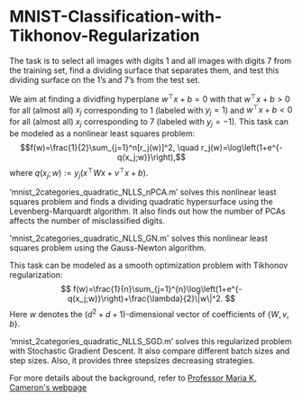 # MNIST-Classification-with-Tikhonov-Regularization

The task is to select all images with digits 1 and all images with digits 7 from the training set, find a dividing surface that separates them, and test this dividing surface on the 1’s and 7’s from the test set.

We aim at finding a dividfing hyperplane $w^{\top}x+b=0$ with that $w^{\top}x+b>0$ for all (almost all) $x_j$ corresponding to 1 (labeled with $y_j=1$) and $w^{\top}x+b<0$ for all (almost all) $x_j$ corresponding to 7 (labeled with $y_j=-1$). This task can be modeled as a nonlinear least squares problem:
$$f(w)=\frac{1}{2}\sum_{j=1}^n[r_j(w)]^2, \quad r_j(w)=\log\left(1+e^{-q(x_j;w)}\right),$$
where $q(x_j;w):=y_j(x^{\top}Wx+v^{\top}x+b)$.

‘mnist_2categories_quadratic_NLLS_nPCA.m’ solves this nonlinear least squares problem and finds a dividing quadratic
hypersurface using the Levenberg-Marquardt algorithm. It also finds out how the number of PCAs affects the number of misclassified digits.

'mnist_2categories_quadratic_NLLS_GN.m' solves this nonlinear least squares problem using the Gauss-Newton algorithm.

This task can be modeled as a smooth optimization problem with Tikhonov regularization:
$$ f(w)=\frac{1}{n}\sum_{j=1}^{n}\log\left(1+e^{-q(x_j;w)}\right)+\frac{\lambda}{2}\|w\|^2. $$
Here $w$ denotes the $(d^2+d+1)$-dimensional vector of coefficients of $\{W,v,b\}$.

‘mnist_2categories_quadratic_NLLS_SGD.m’ solves this regularized problem with Stochastic Gradient Descent. It also compare different batch sizes and step sizes. Also, it provides three stepsizes decreasing strategies.

For more details about the background, refer to [Professor Maria K. Cameron's webpage]([https://www.runoob.com](https://www.math.umd.edu/~mariakc/AMSC660/scientificComputing1new.html))
